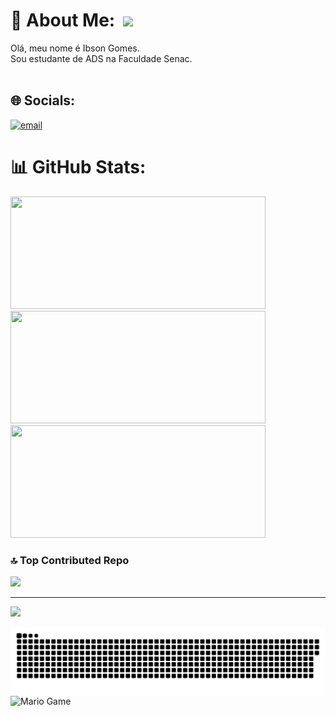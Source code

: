 # 💫 About Me: &nbsp;<img src="https://github.com/TheDudeThatCode/TheDudeThatCode/blob/master/Assets/Earth.gif" width="100px">
Olá, meu nome é Ibson Gomes.<br>Sou estudante de ADS na Faculdade Senac.<br><br>


## 🌐 Socials:
[![email](https://img.shields.io/badge/Email-D14836?logo=gmail&logoColor=white)](mailto:ibsongomes8@gmail.com)
# 📊 GitHub Stats:
<div>
<img src="https://github-readme-stats.vercel.app/api?username=ibsongomes&theme=dark&hide_border=false&include_all_commits=false&count_private=false" height="180px" width="408px" />
<img src="https://nirzak-streak-stats.vercel.app/?user=ibsongomes&theme=dark&hide_border=false" height="180px" width="408px" />
<img src="https://github-readme-stats.vercel.app/api/top-langs/?username=ibsongomes&theme=dark&hide_border=false&include_all_commits=false&count_private=false&layout=compact" height="180px" width="408px" />
</div>

### 🔝 Top Contributed Repo
![](https://github-contributor-stats.vercel.app/api?username=ibsongomes&limit=5&theme=dark&combine_all_yearly_contributions=true)

---
[![](https://visitcount.itsvg.in/api?id=ibsongomes&icon=0&color=0)](https://visitcount.itsvg.in)

<!-- Proudly created with GPRM ( https://gprm.itsvg.in ) -->
</div>

<picture align="center" >
  <source media="(prefers-color-scheme: dark)" srcset="https://raw.githubusercontent.com/larialbu/larialbu/output/github-contribution-grid-snake-dark.svg">
  <source media="(prefers-color-scheme: light)" srcset="https://raw.githubusercontent.com/larialbu/larialbu/output/github-contribution-grid-snake-dark.svg">
  <img align="center" alt="github contribution grid snake animation" src="https://raw.githubusercontent.com/larialbu/larialbu/output/github-contribution-grid-snake.svg">
</picture>

<br>

<img src="https://github.com/TheDudeThatCode/TheDudeThatCode/blob/master/Assets/Mario_Gameplay.gif" alt="Mario Game" width="980">
